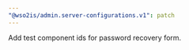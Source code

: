 ```yaml
---
"@wso2is/admin.server-configurations.v1": patch
---
```


Add test component ids for password recovery form.
